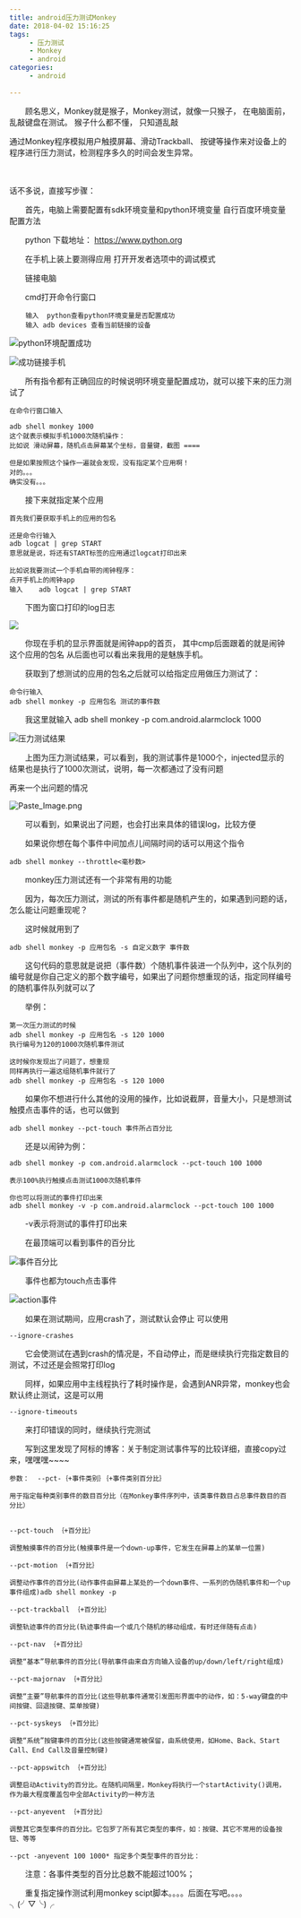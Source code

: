 ```yaml
---
title: android压力测试Monkey
date: 2018-04-02 15:16:25
tags: 
     - 压力测试
     - Monkey
     - android
categories: 
     - android
     
---
```

　　顾名思义，Monkey就是猴子，Monkey测试，就像一只猴子， 在电脑面前，乱敲键盘在测试。  猴子什么都不懂， 只知道乱敲

通过Monkey程序模拟用户触摸屏幕、滑动Trackball、 按键等操作来对设备上的程序进行压力测试，检测程序多久的时间会发生异常。

<!-- more -->
　

话不多说，直接写步骤：

　　首先，电脑上需要配置有sdk环境变量和python环境变量
自行百度环境变量配置方法

　　python 下载地址：
https://www.python.org

　　在手机上装上要测得应用
打开开发者选项中的调试模式

　　链接电脑

　　cmd打开命令行窗口

        输入  python查看python环境变量是否配置成功
        输入 adb devices 查看当前链接的设备
        

![python环境配置成功](http://upload-images.jianshu.io/upload_images/2616527-085449e46823a2e8.png?imageMogr2/auto-orient/strip%7CimageView2/2/w/1240)

![成功链接手机](http://upload-images.jianshu.io/upload_images/2616527-cb6f8b8b5bf90e3e.png?imageMogr2/auto-orient/strip%7CimageView2/2/w/1240)

　　所有指令都有正确回应的时候说明环境变量配置成功，就可以接下来的压力测试了

    在命令行窗口输入

    adb shell monkey 1000
    这个就表示模拟手机1000次随机操作：
    比如说 滑动屏幕，随机点击屏幕某个坐标，音量键，截图 ====

    但是如果按照这个操作一遍就会发现，没有指定某个应用啊！
    对的。。。
    确实没有。。。

　　接下来就指定某个应用

    首先我们要获取手机上的应用的包名

    还是命令行输入
    adb logcat | grep START
    意思就是说，将还有START标签的应用通过logcat打印出来

    比如说我要测试一个手机自带的闹钟程序：
    点开手机上的闹钟app
    输入    adb logcat | grep START

　　下图为窗口打印的log日志
    
   ![](http://upload-images.jianshu.io/upload_images/2616527-9779588fce3809c0.png?imageMogr2/auto-orient/strip%7CimageView2/2/w/1240)

　　你现在手机的显示界面就是闹钟app的首页，
其中cmp后面跟着的就是闹钟这个应用的包名
从后面也可以看出来我用的是魅族手机。


　　获取到了想测试的应用的包名之后就可以给指定应用做压力测试了：

    命令行输入
    adb shell monkey -p 应用包名 测试的事件数

　　我这里就输入
adb shell monkey -p com.android.alarmclock 1000

![压力测试结果](http://upload-images.jianshu.io/upload_images/2616527-a318e66d1a48deeb.png?imageMogr2/auto-orient/strip%7CimageView2/2/w/1240)

　　上图为压力测试结果，可以看到，我的测试事件是1000个，injected显示的结果也是执行了1000次测试，说明，每一次都通过了没有问题


再来一个出问题的情况

![Paste_Image.png](http://upload-images.jianshu.io/upload_images/2616527-978551b6309b617b.png?imageMogr2/auto-orient/strip%7CimageView2/2/w/1240)

　　可以看到，如果说出了问题，也会打出来具体的错误log，比较方便


　　如果说你想在每个事件中间加点儿间隔时间的话可以用这个指令

    adb shell monkey --throttle<毫秒数>

　　monkey压力测试还有一个非常有用的功能

　　因为，每次压力测试，测试的所有事件都是随机产生的，如果遇到问题的话，怎么能让问题重现呢？

　　这时候就用到了

    adb shell monkey -p 应用包名 -s 自定义数字 事件数

　　这句代码的意思就是说把（事件数）个随机事件装进一个队列中，这个队列的编号就是你自己定义的那个数字编号，如果出了问题你想重现的话，指定同样编号的随机事件队列就可以了

　　举例：

    第一次压力测试的时候
    adb shell monkey -p 应用包名 -s 120 1000
    执行编号为120的1000次随机事件测试

    这时候你发现出了问题了，想重现
    同样再执行一遍这组随机事件就行了
    adb shell monkey -p 应用包名 -s 120 1000


　　如果你不想进行什么其他的没用的操作，比如说截屏，音量大小，只是想测试触摸点击事件的话，也可以做到

    adb shell monkey --pct-touch 事件所占百分比

　　还是以闹钟为例：

    adb shell monkey -p com.android.alarmclock --pct-touch 100 1000

    表示100%执行触摸点击测试1000次随机事件

    你也可以将测试的事件打印出来
    adb shell monkey -v -p com.android.alarmclock --pct-touch 100 1000


　　-v表示将测试的事件打印出来

　　在最顶端可以看到事件的百分比
 

![事件百分比](http://upload-images.jianshu.io/upload_images/2616527-d804e95f7c752045.png?imageMogr2/auto-orient/strip%7CimageView2/2/w/1240)




　　事件也都为touch点击事件

![action事件](http://upload-images.jianshu.io/upload_images/2616527-0d8237099542e765.png?imageMogr2/auto-orient/strip%7CimageView2/2/w/1240)



　　如果在测试期间，应用crash了，测试默认会停止
可以使用 

    --ignore-crashes
　　它会使测试在遇到crash的情况是，不自动停止，而是继续执行完指定数目的测试，不过还是会照常打印log

　　同样，如果应用中主线程执行了耗时操作是，会遇到ANR异常，monkey也会默认终止测试，这是可以用

    --ignore-timeouts

　　来打印错误的同时，继续执行完测试


　　写到这里发现了阿标的博客：关于制定测试事件写的比较详细，直接copy过来，嘿嘿嘿~~~~

    参数：  --pct-｛+事件类别｝｛+事件类别百分比｝

    用于指定每种类别事件的数目百分比（在Monkey事件序列中，该类事件数目占总事件数目的百分比）
    

    --pct-touch ｛+百分比｝

    调整触摸事件的百分比(触摸事件是一个down-up事件，它发生在屏幕上的某单一位置)

    --pct-motion ｛+百分比｝

    调整动作事件的百分比(动作事件由屏幕上某处的一个down事件、一系列的伪随机事件和一个up事件组成)adb shell monkey -p

    --pct-trackball ｛+百分比｝

    调整轨迹事件的百分比(轨迹事件由一个或几个随机的移动组成，有时还伴随有点击)

    --pct-nav ｛+百分比｝

    调整“基本”导航事件的百分比(导航事件由来自方向输入设备的up/down/left/right组成)

    --pct-majornav ｛+百分比｝

    调整“主要”导航事件的百分比(这些导航事件通常引发图形界面中的动作，如：5-way键盘的中间按键、回退按键、菜单按键)

    --pct-syskeys ｛+百分比｝

    调整“系统”按键事件的百分比(这些按键通常被保留，由系统使用，如Home、Back、Start Call、End Call及音量控制键)

    --pct-appswitch ｛+百分比｝

    调整启动Activity的百分比。在随机间隔里，Monkey将执行一个startActivity()调用，作为最大程度覆盖包中全部Activity的一种方法

    --pct-anyevent ｛+百分比｝

    调整其它类型事件的百分比。它包罗了所有其它类型的事件，如：按键、其它不常用的设备按钮、等等

    --pct -anyevent 100 1000* 指定多个类型事件的百分比：

  　　注意：各事件类型的百分比总数不能超过100%；

　　重复指定操作测试利用monkey scipt脚本。。。。后面在写吧。。。。╮(╯▽╰)╭